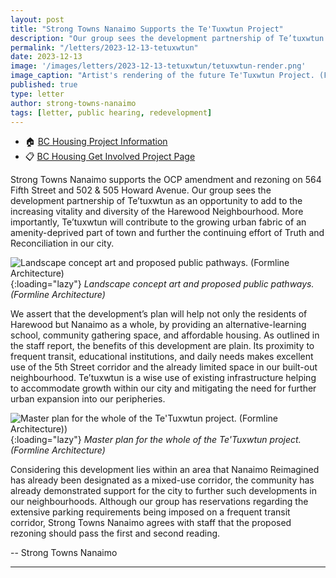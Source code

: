 ```yaml
---
layout: post
title: "Strong Towns Nanaimo Supports the Te'Tuxwtun Project"
description: "Our group sees the development partnership of Te’tuxwtun as an opportunity to add to the increasing vitality and diversity of the Harewood Neighbourhood." 
permalink: "/letters/2023-12-13-tetuxwtun"
date: 2023-12-13
image: '/images/letters/2023-12-13-tetuxwtun/tetuxwtun-render.png'
image_caption: "Artist's rendering of the future Te'Tuxwtun Project. (Formline Architecture)"
published: true
type: letter
author: strong-towns-nanaimo
tags: [letter, public hearing, redevelopment]
---
```


* 🏠 [BC Housing Project Information](https://ehq-production-canada.s3.ca-central-1.amazonaws.com/ff712b828e3745d3e492ee0f75b1893f6d190096/original/1682101949/a300fb109c68267626dfa830021f61ca_The_Te%E2%80%99tuxwtun_Vision_FINAL_April_20_2023.pdf?X-Amz-Algorithm=AWS4-HMAC-SHA256&X-Amz-Credential=AKIA4KKNQAKIOR7VAOP4%2F20231219%2Fca-central-1%2Fs3%2Faws4_request&X-Amz-Date=20231219T210335Z&X-Amz-Expires=300&X-Amz-SignedHeaders=host&X-Amz-Signature=94577c12df79720d8cfb47a49abd94d40c9365a1ec7ee75c1377cf8a3a853765)
* 📋 [BC Housing Get Involved Project Page](https://letstalkhousingbc.ca/nanaimo-tetuxwtun)

Strong Towns Nanaimo supports the OCP amendment and rezoning on 564 Fifth Street and 502 & 505 Howard Avenue. Our group sees the development partnership of Te’tuxwtun as an opportunity to add to the increasing vitality and diversity of the Harewood Neighbourhood. More importantly, Te’tuxwtun will contribute to the growing urban fabric of an amenity-deprived part of town and further the continuing effort of Truth and Reconciliation in our city. 

![Landscape concept art and proposed public pathways. (Formline Architecture)]({{site.baseurl}}/images/letters/2023-12-13-tetuxwtun/tetuxwtun-landscape-concept.png){:loading="lazy"}
*Landscape concept art and proposed public pathways. (Formline Architecture)*

We assert that the development’s plan will help not only the residents of Harewood but Nanaimo as a whole, by providing an alternative-learning school, community gathering space, and affordable housing. As outlined in the staff report, the benefits of this development are plain. Its proximity to frequent transit, educational institutions, and daily needs makes excellent use of the 5th Street corridor and the already limited space in our built-out neighbourhood. Te’tuxwtun is a wise use of existing infrastructure helping to accommodate growth within our city and mitigating the need for further urban expansion into our peripheries. 

![Master plan for the whole of the Te'Tuxwtun project. (Formline Architecture))]({{site.baseurl}}/images/letters/2023-12-13-tetuxwtun/tetuxwtun-master-plan.png){:loading="lazy"}
*Master plan for the whole of the Te'Tuxwtun project. (Formline Architecture)*

Considering this development lies within an area that Nanaimo Reimagined has already been designated as a mixed-use corridor, the community has already demonstrated support for the city to further such developments in our neighbourhoods. Although our group has reservations regarding the extensive parking requirements being imposed on a frequent transit corridor, Strong Towns Nanaimo agrees with staff that the proposed rezoning should pass the first and second reading.

-- Strong Towns Nanaimo

***